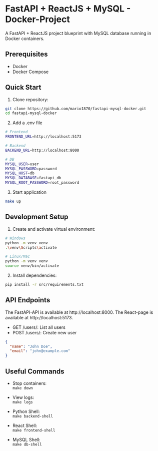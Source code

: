 # FastAPI + ReactJS + MySQL - Docker-Project

A FastAPI + ReactJS project blueprint with MySQL database running in Docker containers.

## Prerequisites

- Docker
- Docker Compose

## Quick Start

1. Clone repository:
```bash
git clone https://github.com/mario1870/fastapi-mysql-docker.git
cd fastapi-mysql-docker
```

2. Add a .env file
```bash
# Frontend
FRONTEND_URL=http://localhost:5173

# Backend
BACKEND_URL=http://localhost:8000

# DB
MYSQL_USER=user
MYSQL_PASSWORD=password
MYSQL_HOST=db
MYSQL_DATABASE=fastapi_db
MYSQL_ROOT_PASSWORD=root_password
```

3. Start application
```bash
make up
```

## Development Setup

1. Create and activate virtual environment:
```bash
# Windows
python -m venv venv
.\venv\Scripts\activate

# Linux/Mac
python -m venv venv
source venv/bin/activate
```

2. Install dependencies:
```bash
pip install -r src/requirements.txt
```

## API Endpoints
The FastAPI-API is available at http://localhost:8000.
The React-page is available at http://localhost:5173.

- GET /users/: List all users  
- POST /users/: Create new user

```json
{
  "name": "John Doe",
  "email": "john@example.com"
}
```

## Useful Commands

- Stop containers:  
`make down`

- View logs:  
`make logs`

- Python Shell:  
`make backend-shell`

- React Shell:  
`make frontend-shell`

- MySQL Shell:  
`make db-shell`